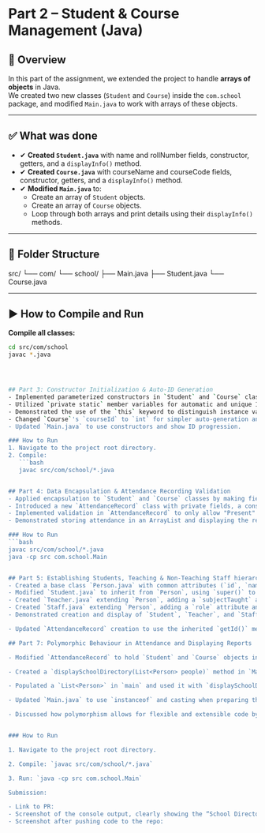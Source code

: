 # Part 2 – Student & Course Management (Java)

## 📌 Overview
In this part of the assignment, we extended the project to handle **arrays of objects** in Java.  
We created two new classes (`Student` and `Course`) inside the `com.school` package, and modified `Main.java` to work with arrays of these objects.

---

## ✅ What was done
- ✔ **Created `Student.java`** with name and rollNumber fields, constructor, getters, and a `displayInfo()` method.
- ✔ **Created `Course.java`** with courseName and courseCode fields, constructor, getters, and a `displayInfo()` method.
- ✔ **Modified `Main.java`** to:
  - Create an array of `Student` objects.
  - Create an array of `Course` objects.
  - Loop through both arrays and print details using their `displayInfo()` methods.

---

## 📂 Folder Structure
src/
└── com/
└── school/
├── Main.java
├── Student.java
└── Course.java


---

## ▶️ How to Compile and Run
**Compile all classes:**
```bash
cd src/com/school
javac *.java




## Part 3: Constructor Initialization & Auto-ID Generation
- Implemented parameterized constructors in `Student` and `Course` classes for object initialization.
- Utilized `private static` member variables for automatic and unique ID generation.
- Demonstrated the use of the `this` keyword to distinguish instance variables from constructor parameters.
- Changed `Course`'s `courseId` to `int` for simpler auto-generation and updated its display.
- Updated `Main.java` to use constructors and show ID progression.

### How to Run
1. Navigate to the project root directory.
2. Compile:
   ```bash
   javac src/com/school/*.java


## Part 4: Data Encapsulation & Attendance Recording Validation
- Applied encapsulation to `Student` and `Course` classes by making fields `private` and adding public getters.
- Introduced a new `AttendanceRecord` class with private fields, a constructor, and getters to store attendance data.
- Implemented validation in `AttendanceRecord` to only allow "Present" or "Absent" statuses.
- Demonstrated storing attendance in an ArrayList and displaying the results.

### How to Run
```bash
javac src/com/school/*.java
java -cp src com.school.Main


## Part 5: Establishing Students, Teaching & Non-Teaching Staff hierarchy
- Created a base class `Person.java` with common attributes (`id`, `name`), a universal auto-ID generator, and a `displayDetails()` method.
- Modified `Student.java` to inherit from `Person`, using `super()` to call the parent constructor and overriding `displayDetails()` to add student-specific info (e.g., grade level).
- Created `Teacher.java` extending `Person`, adding a `subjectTaught` attribute and its own `displayDetails()`.
- Created `Staff.java` extending `Person`, adding a `role` attribute and its own `displayDetails()`.
- Demonstrated creation and display of `Student`, `Teacher`, and `Staff` objects in `Main.java`.

- Updated `AttendanceRecord` creation to use the inherited `getId()` method.

## Part 7: Polymorphic Behaviour in Attendance and Displaying Reports

- Modified `AttendanceRecord` to hold `Student` and `Course` objects instead of just their IDs, enhancing its object-oriented nature and how records are displayed. The `toDataString()` method still uses IDs for simpler file storage.

- Created a `displaySchoolDirectory(List<Person> people)` method in `Main.java` to demonstrate polymorphism. This method iterates through a list of `Person` objects (containing `Student`, `Teacher`, `Staff` instances) and calls `person.displayDetails()`. The correct overridden method for each specific object type is executed at runtime.

- Populated a `List<Person>` in `main` and used it with `displaySchoolDirectory`.

- Updated `Main.java` to use `instanceof` and casting when preparing the list of students for saving, as `Person` itself does not implement `Storable`.

- Discussed how polymorphism allows for flexible and extensible code by treating different object types uniformly through a common interface or base class reference.


### How to Run

1. Navigate to the project root directory.

2. Compile: `javac src/com/school/*.java`

3. Run: `java -cp src com.school.Main`

Submission:

- Link to PR:
- Screenshot of the console output, clearly showing the “School Directory” and “Attendance Log”.
- Screenshot after pushing code to the repo:
